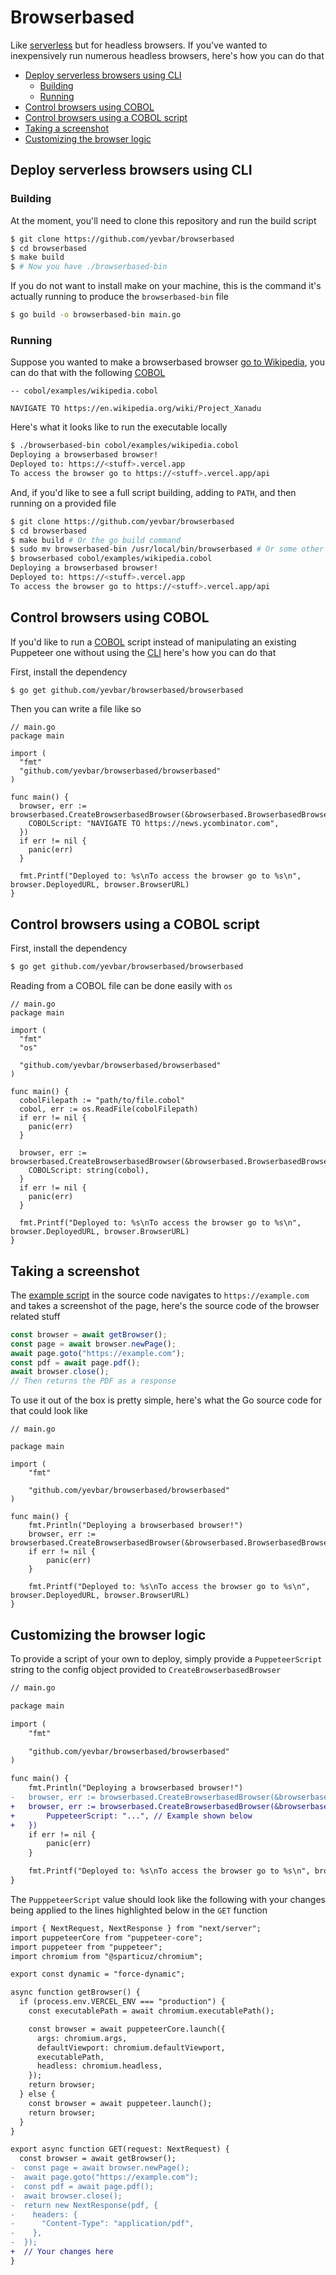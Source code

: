 # Browserbased

Like [serverless](https://www.serverless.com/) but for headless browsers. If you've wanted to inexpensively run numerous headless browsers, here's how you can do that

* [Deploy serverless browsers using CLI](#deploy-serverless-browsers-using-cli)
  * [Building](#building)
  * [Running](#running)
* [Control browsers using COBOL](#control-browsers-using-cobol)
* [Control browsers using a COBOL script](#control-browsers-using-cobol-script)
* [Taking a screenshot](#taking-a-screenshot)
* [Customizing the browser logic](#customizing-the-browser-logic)

## Deploy serverless browsers using CLI

### Building

At the moment, you'll need to clone this repository and run the build script

```bash
$ git clone https://github.com/yevbar/browserbased
$ cd browserbased
$ make build
$ # Now you have ./browserbased-bin
```

If you do not want to install make on your machine, this is the command it's actually running to produce the `browserbased-bin` file

```bash
$ go build -o browserbased-bin main.go
```

### Running

Suppose you wanted to make a browserbased browser [go to Wikipedia](https://github.com/yevbar/browserbased/blob/master/cobol/examples/wikipedia.cobol), you can do that with the following [COBOL](https://github.com/yevbar/browserbased/blob/master/cobol/README.md)

```
-- cobol/examples/wikipedia.cobol

NAVIGATE TO https://en.wikipedia.org/wiki/Project_Xanadu
```

Here's what it looks like to run the executable locally

```bash
$ ./browserbased-bin cobol/examples/wikipedia.cobol
Deploying a browserbased browser!
Deployed to: https://<stuff>.vercel.app
To access the browser go to https://<stuff>.vercel.app/api
```

And, if you'd like to see a full script building, adding to `PATH`, and then running on a provided file

```bash
$ git clone https://github.com/yevbar/browserbased
$ cd browserbased
$ make build # Or the go build command
$ sudo mv browserbased-bin /usr/local/bin/browserbased # Or some other folder listed when you run [echo "$PATH"] in your terminal
$ browserbased cobol/examples/wikipedia.cobol
Deploying a browserbased browser!
Deployed to: https://<stuff>.vercel.app
To access the browser go to https://<stuff>.vercel.app/api
```

## Control browsers using COBOL

If you'd like to run a [COBOL](https://github.com/yevbar/browserbased/blob/master/cobol/README.md) script instead of manipulating an existing Puppeteer one without using the [CLI](#building) here's how you can do that

First, install the dependency

```bash
$ go get github.com/yevbar/browserbased/browserbased
```

Then you can write a file like so

```golang
// main.go
package main

import (
  "fmt"
  "github.com/yevbar/browserbased/browserbased"
)

func main() {
  browser, err := browserbased.CreateBrowserbasedBrowser(&browserbased.BrowserbasedBrowserConfig{
    COBOLScript: "NAVIGATE TO https://news.ycombinator.com",
  })
  if err != nil {
    panic(err)
  }

  fmt.Printf("Deployed to: %s\nTo access the browser go to %s\n", browser.DeployedURL, browser.BrowserURL)
}
```

## Control browsers using a COBOL script

First, install the dependency

```bash
$ go get github.com/yevbar/browserbased/browserbased
```

Reading from a COBOL file can be done easily with `os`

```golang
// main.go
package main

import (
  "fmt"
  "os"

  "github.com/yevbar/browserbased/browserbased"
)

func main() {
  cobolFilepath := "path/to/file.cobol"
  cobol, err := os.ReadFile(cobolFilepath)
  if err != nil {
    panic(err)
  }

  browser, err := browserbased.CreateBrowserbasedBrowser(&browserbased.BrowserbasedBrowserConfig{
    COBOLScript: string(cobol),
  }
  if err != nil {
    panic(err)
  }

  fmt.Printf("Deployed to: %s\nTo access the browser go to %s\n", browser.DeployedURL, browser.BrowserURL)
}
```

## Taking a screenshot

The [example script](https://github.com/yevbar/browserbased/blob/master/browserbased/example.go) in the source code navigates to `https://example.com` and takes a screenshot of the page, here's the source code of the browser related stuff

```javascript
const browser = await getBrowser();
const page = await browser.newPage();
await page.goto("https://example.com");
const pdf = await page.pdf();
await browser.close();
// Then returns the PDF as a response
```

To use it out of the box is pretty simple, here's what the Go source code for that could look like

```golang
// main.go

package main

import (
	"fmt"

	"github.com/yevbar/browserbased/browserbased"
)

func main() {
	fmt.Println("Deploying a browserbased browser!")
	browser, err := browserbased.CreateBrowserbasedBrowser(&browserbased.BrowserbasedBrowserConfig{})
	if err != nil {
		panic(err)
	}

	fmt.Printf("Deployed to: %s\nTo access the browser go to %s\n", browser.DeployedURL, browser.BrowserURL)
}
```

## Customizing the browser logic

To provide a script of your own to deploy, simply provide a `PuppeteerScript` string to the config object provided to `CreateBrowserbasedBrowser`

```diff
// main.go

package main

import (
	"fmt"

	"github.com/yevbar/browserbased/browserbased"
)

func main() {
	fmt.Println("Deploying a browserbased browser!")
-	browser, err := browserbased.CreateBrowserbasedBrowser(&browserbased.BrowserbasedBrowserConfig{})
+	browser, err := browserbased.CreateBrowserbasedBrowser(&browserbased.BrowserbasedBrowserConfig{
+		PuppeteerScript: "...", // Example shown below
+	})
	if err != nil {
		panic(err)
	}

	fmt.Printf("Deployed to: %s\nTo access the browser go to %s\n", browser.DeployedURL, browser.BrowserURL)
}
```

The `PupppeteerScript` value should look like the following with your changes being applied to the lines highlighted below in the `GET` function

```diff
import { NextRequest, NextResponse } from "next/server";
import puppeteerCore from "puppeteer-core";
import puppeteer from "puppeteer";
import chromium from "@sparticuz/chromium";

export const dynamic = "force-dynamic";

async function getBrowser() {
  if (process.env.VERCEL_ENV === "production") {
    const executablePath = await chromium.executablePath();

    const browser = await puppeteerCore.launch({
      args: chromium.args,
      defaultViewport: chromium.defaultViewport,
      executablePath,
      headless: chromium.headless,
    });
    return browser;
  } else {
    const browser = await puppeteer.launch();
    return browser;
  }
}

export async function GET(request: NextRequest) {
  const browser = await getBrowser();
-  const page = await browser.newPage();
-  await page.goto("https://example.com");
-  const pdf = await page.pdf();
-  await browser.close();
-  return new NextResponse(pdf, {
-    headers: {
-      "Content-Type": "application/pdf",
-    },
-  });
+  // Your changes here
}
```
